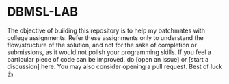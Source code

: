 # DBMSL-LAB

The objective of building this repository is to help my batchmates
with college assignments. Refer these assignments only to understand the flow/structure of
the solution, and not for the sake of completion or submissions, as it would not polish your programming skills.
If you feel a particular piece of code can be improved, do [open an issue] or [start a discussion] here.
You may also consider opening a pull request.
Best of luck 👍
